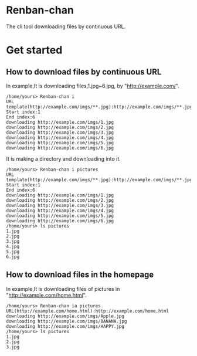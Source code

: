 # Renban-chan
The cli tool downloading files by continuous URL.

# Get started

## How to download files by continuous URL

In example,It is downloading files,1.jpg~6.jpg, by "http://example.com/".

```shell
/home/yours> Renban-chan i
URL template(http://example.com/imgs/**.jpg):http://example.com/imgs/**.jpg
Start index:1
End index:6
downloading http://example.com/imgs/1.jpg
downloading http://example.com/imgs/2.jpg
downloading http://example.com/imgs/3.jpg
downloading http://example.com/imgs/4.jpg
downloading http://example.com/imgs/5.jpg
downloading http://example.com/imgs/6.jpg
```

It is making a directory and downloading into it.

```shell
/home/yours> Renban-chan i pictures
URL template(http://example.com/imgs/**.jpg):http://example.com/imgs/**.jpg
Start index:1
End index:6
downloading http://example.com/imgs/1.jpg
downloading http://example.com/imgs/2.jpg
downloading http://example.com/imgs/3.jpg
downloading http://example.com/imgs/4.jpg
downloading http://example.com/imgs/5.jpg
downloading http://example.com/imgs/6.jpg
/home/yours> ls pictures
1.jpg
2.jpg
3.jpg
4.jpg
5.jpg
6.jpg
```

## How to download files in the homepage

In example,It is downloading files of pictures in "http://example.com/home.html".

```shell
/home/yours> Renban-chan ia pictures
URL(http://example.com/home.html):http://example.com/home.html
downloading http://example.com/imgs/Apple.jpg
downloading http://example.com/imgs/BANANA.jpg
downloading http://example.com/imgs/HAPPY.jpg
/home/yours> ls pictures
1.jpg
2.jpg
3.jpg
```
